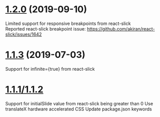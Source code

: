 <a name="1.2.0"></a>

# [1.2.0](https://github.com/patricktran/react-magic-slider-dots/compare/v1.1.3...v.1.2.0) (2019-09-10)

Limited support for responsive breakpoints from react-slick  
Reported react-slick breakpoint issue: https://github.com/akiran/react-slick/issues/1642

<a name="1.1.3"></a>

# [1.1.3](https://github.com/patricktran/react-magic-slider-dots/compare/v1.1.1...v.1.1.3) (2019-07-03)

Support for infinite={true} from react-slick

<a name="1.1.2"></a>

# [1.1.1/1.1.2](2018-08-10)

Support for initialSlide value from react-slick being greater than 0
Use translateX hardware accelerated CSS
Update package.json keywords
